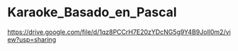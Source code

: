 # Karaoke_Basado_en_Pascal

https://drive.google.com/file/d/1qz8PCCrH7E20zYDcNG5g9Y4B9JoIl0m2/view?usp=sharing
